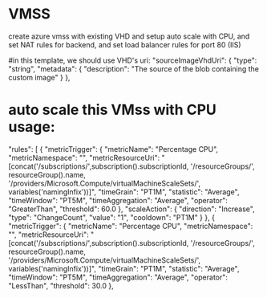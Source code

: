 # VMSS
create azure vmss with existing VHD and setup auto scale with CPU, and set NAT rules for backend, and set load balancer rules for port 80  (IIS)



#in this template, we should use VHD's uri:
"sourceImageVhdUri": {
			"type": "string",
			"metadata": {
				"description": "The source of the blob containing the custom image"
			}
		},
    
# auto scale this VMss with CPU usage:

"rules": [
              {
                "metricTrigger": {
                  "metricName": "Percentage CPU",
                  "metricNamespace": "",
                  "metricResourceUri": "[concat('/subscriptions/',subscription().subscriptionId, '/resourceGroups/',  resourceGroup().name, '/providers/Microsoft.Compute/virtualMachineScaleSets/', variables('namingInfix'))]",
                  "timeGrain": "PT1M",
                  "statistic": "Average",
                  "timeWindow": "PT5M",
                  "timeAggregation": "Average",
                  "operator": "GreaterThan",
                  "threshold": 60.0
                },
                "scaleAction": {
                  "direction": "Increase",
                  "type": "ChangeCount",
                  "value": "1",
                  "cooldown": "PT1M"
                }
              },
              {
                "metricTrigger": {
                  "metricName": "Percentage CPU",
                  "metricNamespace": "",
                  "metricResourceUri": "[concat('/subscriptions/',subscription().subscriptionId, '/resourceGroups/',  resourceGroup().name, '/providers/Microsoft.Compute/virtualMachineScaleSets/', variables('namingInfix'))]",
                  "timeGrain": "PT1M",
                  "statistic": "Average",
                  "timeWindow": "PT5M",
                  "timeAggregation": "Average",
                  "operator": "LessThan",
                  "threshold": 30.0
                },
                
                
                
